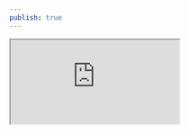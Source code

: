 ```yaml
---
publish: true
---
```

<iframe src="https://docs.google.com/viewer?url=https://ttl-s3.williamtran.tech/Week%204.pdf&embedded=true"></iframe>